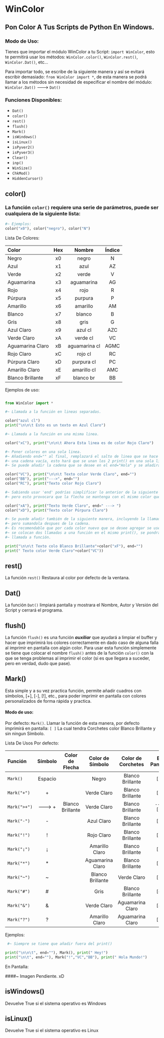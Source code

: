 # WinColor
## Pon Color A Tus Scripts de Python En Windows.

### Modo de Uso:

Tienes que importar el módulo WinColor a tu Script: `import WinColor`, esto te permitirá usar los métodos: `WinColor.color()`, `WinColor.rest()`, `WinColor.Dat()`, etc...
  
Para importar todo, se escribe de la siguiente manera y así se evitará escribir demasiado: `from WinColor import *`, de esta manera se podrá llamar a los métodos sin necesidad de especificar el nombre del módulo: `WinColor.Dat()` ---> `Dat()`


### Funciones Disponibles:

+ `Dat()`
+ `color()`
+ `rest()`
+ `flush()`
+ `Mark()`
+ `isWindows()`
+ `isLinux()`
+ `isPyver2()`
+ `isPyver3()`
+ `Clear()`
+ `inp()`
+ `WinSize()`
+ `ChkMod()`
+ `HiddenCursor()`


## color()

### La función `color()` requiere una serie de parámetros, puede ser cualquiera de la siguiente lista:

```python
#~ Ejemplos:
color("x0"), color("negro"), color("N")
```
    
Lista De Colores:

| Color            | Hex | Nombre        | Índice |
|:-----------------|:---:|:-------------:|:------:|
| Negro            | x0  | negro         | N      |
| Azul             | x1  | azul          | AZ     |
| Verde            | x2  | verde         | V      |
| Aguamarina       | x3  | aguamarina    | AG     |
| Rojo             | x4  | rojo          | R      |
| Púrpura          | x5  | purpura       | P      |
| Amarillo         | x6  | amarillo      | AM     |
| Blanco           | x7  | blanco        | B      |
| Gris             | x8  | gris          | G      |
| Azul Claro       | x9  | azul cl       | AZC    |
| Verde Claro      | xA  | verde cl      | VC     |
| Aguamarina Claro | xB  | aguamarina cl | AGMC   |   
| Rojo Claro       | xC  | rojo cl       | RC     |
| Púrpura Claro    | xD  | purpura cl    | PC     |
| Amarillo Claro   | xE  | amarillo cl   | AMC    |
| Blanco Brillante | xF  | blanco br     | BB     |

  Ejemplos de uso:
  
  ```python
  
  from WinColor import *
  
  #~ Llamada a la función en lineas separadas.
  
  color("azul cl")
  print("\n\n\t Esto es un texto en Azul Claro")
  
  #~ Llamada a la función en una misma linea.
  
  color("xC"), print("\n\n\t Ahora Esta linea es de color Rojo Claro")
  
  #~ Poner colores en una sola linea.
  #~ Añadiendo end="" al final, remplazará el salto de linea que se hace por defecto en cada print() por
  #~ una cadena vacía, esto hará que se unan los 2 print() en una sola linea.
  #~ Se puede añadir la cadena que se desee en el end="Hola" y se añadirá entre ambos print().
  
  color("VC"), print("\n\n\t Texto color Verde Claro", end="")
  color("BB"), print("--->", end="")
  color("RC"), print("Texto color Rojo Claro")
  
  #~ Sabiendo usar 'end' podrías simplificar lo anterior de la siguiente manera,
  #~ pero esto provocara que la flecha se mantenga con el mismo color que en el texto en ese mismo print()
  
  color("xA"), print("Texto Verde Claro", end=" ---> ")
  color("xD"), print("Texto color Púrpura Claro")
  
  #~ Se puede añadir también de la siguiente manera, incluyendo la llamada a la función dentro del print()
  #~ pero sumandola despues de la cadena.
  #~ Es recomendable que por cada color nuevo que se desee agregar se use en diferentes print() ya que si
  #~ se colocan dos llamadas a una función en el mismo print(), se pondrá la linea con el color de la última
  #~ llamada a función.
  
  print("\n\n\t Texto colo Blanco Brillante"+color("xF"), end="")
  print(" Texto color Verde Claro"+color("VC"))
  
  ```
  
## rest()
  La función `rest()` Restaura al color por defecto de la ventana.
  
## Dat()
  La función `Dat()` limpiará pantalla y mostrara el Nombre, Autor y Versión del Script y cerrará el programa.
  
## flush()
  La función `flush()` es una función ___auxiliar___ que ayudará a limpiar el buffer y hacer que imprimirá los colores correctamente en dado caso de alguna falla al imprimir en pantalla con algún color.
  Para usar esta función simplemente se tiene que colocar el nombre `flush()` antes de la función `color()` con la que se tenga problemas al imprimir el color (si es que llegara a suceder, pero en verdad, dudo que pase).
  
## Mark()

  Esta simple y a su vez practica función, permite añadir cuadros con símbolos, [+], [-], [!], etc., para poder imprimir en pantalla con colores personalizados de forma rápida y practica.
  
#### Modo de uso:
  
Por defecto: `Mark()`.
Llamar la función de esta manera, por defecto imprimirá en pantalla: `[ ]` 
La cual tendra Corchetes color Blanco Brillante y sin ningun Símbolo.
   
Lista De Usos Por defecto:
  
   
| Función    |Símbolo |Color de Flecha   |Color de Símbolo  |Color de Corchetes|En Pantalla|
|:-----------|:------:|:----------------:|:----------------:|:----------------:|:---------:|
|`Mark()`    |Espacio |                  | Negro            | Blanco Brillante |`[ ]`      |
|`Mark("+")` | +      |                  | Verde Claro      | Blanco Brillante | `[+]`     |
|`Mark(">+")`| ---> + | Blanco Brillante | Verde Claro      | Blanco Brillante | `---> [+]`|
|`Mark("-")` | -      |                  | Azul Claro       | Blanco Brillante | `[-]`     |
|`Mark("!")` | !      |                  | Rojo Claro       | Blanco Brillante | `[!]`     |
|`Mark("¡")` | ¡      |                  | Amarillo Claro   | Blanco Brillante | `[¡]`     |
|`Mark("*")` | *      |                  | Aguamarina Claro | Blanco Brillante | `[*]`     |
|`Mark("~")` | ~      |                  | Blanco Brillante | Verde Claro      | `[~]`     |
|`Mark("#")` | #      |                  | Gris             | Blanco Brillante | `[#]`     |
|`Mark("&")` | &      |                  | Verde Claro      | Aguamarina Claro | `[&]`     |
|`Mark("?")` | ?      |                  | Amarillo Claro   | Aguamarina Claro | `[?]`     |

Ejemplos:
  
  ```python
   #~ Siempre se tiene que añadir fuera del print()
  
  print("\n\n\t", end=""), Mark(), print(" Hey!")
  print("\n\t", end=""), Mark("!","VC","BB"), print(" Hola Mundo!")
  ```
En Pantalla:
  
####~ Imagen Pendiente. xD


## isWindows()

Devuelve True si el sistema operativo es Windows


## isLinux()

Devuelve True si el sistema operativo es Linux


